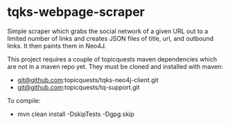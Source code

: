 # tqks-webpage-scraper
Simple scraper which grabs the social network of a given URL out to a limited number of links and creates JSON files of title, url, and outbound links. It then paints them in Neo4J.

This project requires a couple of topicquests maven dependencies which are not in a maven repo yet. They must be cloned and installed with maven:
* git@github.com:topicquests/tqks-neo4j-client.git
* git@github.com:topicquests/tq-support.git

To compile:
* mvn clean install -DskipTests -Dgpg.skip
